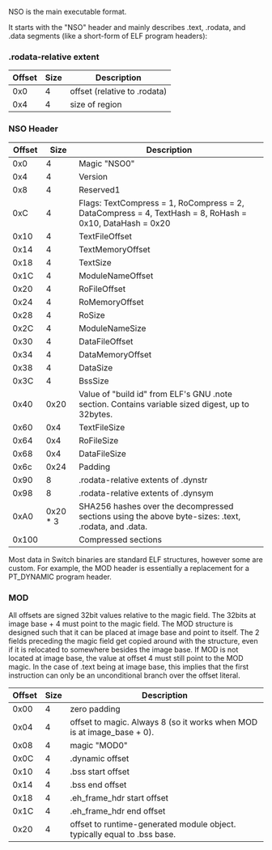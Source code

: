 NSO is the main executable format.

It starts with the "NSO" header and mainly describes .text, .rodata, and
.data segments (like a short-form of ELF program headers):

### .rodata-relative extent

| Offset | Size | Description                  |
| ------ | ---- | ---------------------------- |
| 0x0    | 4    | offset (relative to .rodata) |
| 0x4    | 4    | size of region               |

### NSO Header

| Offset | Size      | Description                                                                                             |
| ------ | --------- | ------------------------------------------------------------------------------------------------------- |
| 0x0    | 4         | Magic "NSO0"                                                                                            |
| 0x4    | 4         | Version                                                                                                 |
| 0x8    | 4         | Reserved1                                                                                               |
| 0xC    | 4         | Flags: TextCompress = 1, RoCompress = 2, DataCompress = 4, TextHash = 8, RoHash = 0x10, DataHash = 0x20 |
| 0x10   | 4         | TextFileOffset                                                                                          |
| 0x14   | 4         | TextMemoryOffset                                                                                        |
| 0x18   | 4         | TextSize                                                                                                |
| 0x1C   | 4         | ModuleNameOffset                                                                                        |
| 0x20   | 4         | RoFileOffset                                                                                            |
| 0x24   | 4         | RoMemoryOffset                                                                                          |
| 0x28   | 4         | RoSize                                                                                                  |
| 0x2C   | 4         | ModuleNameSize                                                                                          |
| 0x30   | 4         | DataFileOffset                                                                                          |
| 0x34   | 4         | DataMemoryOffset                                                                                        |
| 0x38   | 4         | DataSize                                                                                                |
| 0x3C   | 4         | BssSize                                                                                                 |
| 0x40   | 0x20      | Value of "build id" from ELF's GNU .note section. Contains variable sized digest, up to 32bytes.        |
| 0x60   | 0x4       | TextFileSize                                                                                            |
| 0x64   | 0x4       | RoFileSize                                                                                              |
| 0x68   | 0x4       | DataFileSize                                                                                            |
| 0x6c   | 0x24      | Padding                                                                                                 |
| 0x90   | 8         | .rodata-relative extents of .dynstr                                                                     |
| 0x98   | 8         | .rodata-relative extents of .dynsym                                                                     |
| 0xA0   | 0x20 \* 3 | SHA256 hashes over the decompressed sections using the above byte-sizes: .text, .rodata, and .data.     |
| 0x100  |           | Compressed sections                                                                                     |

Most data in Switch binaries are standard ELF structures, however some
are custom. For example, the MOD header is essentially a replacement for
a PT\_DYNAMIC program header.

### MOD

All offsets are signed 32bit values relative to the magic field. The
32bits at image base + 4 must point to the magic field. The MOD
structure is designed such that it can be placed at image base and point
to itself. The 2 fields preceding the magic field get copied around with
the structure, even if it is relocated to somewhere besides the image
base. If MOD is not located at image base, the value at offset 4 must
still point to the MOD magic. In the case of .text being at image base,
this implies that the first instruction can only be an unconditional
branch over the offset
literal.

| Offset | Size | Description                                                              |
| ------ | ---- | ------------------------------------------------------------------------ |
| 0x00   | 4    | zero padding                                                             |
| 0x04   | 4    | offset to magic. Always 8 (so it works when MOD is at image\_base + 0).  |
| 0x08   | 4    | magic "MOD0"                                                             |
| 0x0C   | 4    | .dynamic offset                                                          |
| 0x10   | 4    | .bss start offset                                                        |
| 0x14   | 4    | .bss end offset                                                          |
| 0x18   | 4    | .eh\_frame\_hdr start offset                                             |
| 0x1C   | 4    | .eh\_frame\_hdr end offset                                               |
| 0x20   | 4    | offset to runtime-generated module object. typically equal to .bss base. |
